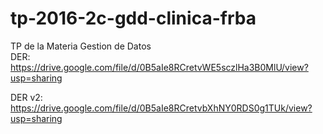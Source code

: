 # tp-2016-2c-gdd-clinica-frba
TP de la Materia Gestion de Datos  
DER: https://drive.google.com/file/d/0B5aIe8RCretvWE5sczlHa3B0MlU/view?usp=sharing  

DER v2: https://drive.google.com/file/d/0B5aIe8RCretvbXhNY0RDS0g1TUk/view?usp=sharing
